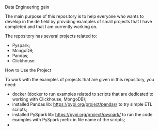 Data Engineering gain

The main purpose of this repository is to help everyone who wants to develop in the de field by providing examples of small projects that I have completed and that I am currently working on. 

The repository has several projects related to:
  - Pyspark; 
  - MongoDB; 
  - Pandas; 
  - Clickhouse.


How to Use the Project

To work with the examples of projects that are given in this repository, you need:
  - docker (docker to run examples related to scripts that are dedicated to working with Clickhouse, MongoDB);
  - installed Pandas lib: https://pypi.org/project/pandas/ to try simple ETL scripts;
  - installed PySpark lib: https://pypi.org/project/pyspark/ to run the code examples with PySpark prefix in file name of the scripts;
  - 

